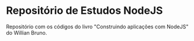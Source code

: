 # Repositório de Estudos NodeJS

Repositório com os códigos do livro "Construindo aplicações com NodeJS" do Willian Bruno.

